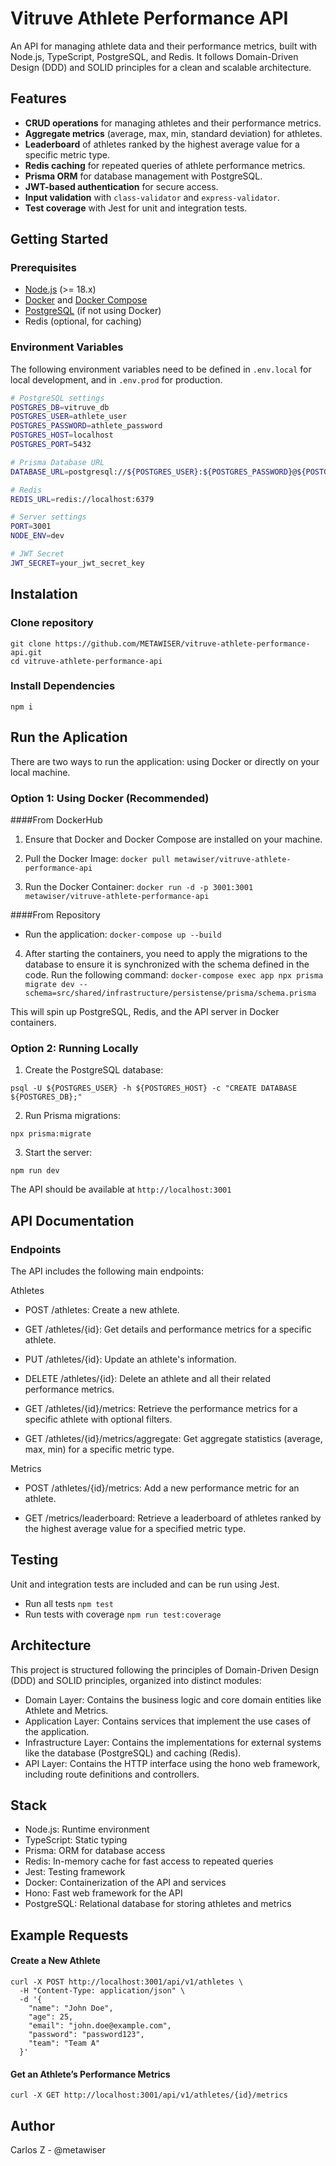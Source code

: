 # Vitruve Athlete Performance API

An API for managing athlete data and their performance metrics, built with Node.js, TypeScript, PostgreSQL, and Redis. It follows Domain-Driven Design (DDD) and SOLID principles for a clean and scalable architecture.

## Features

- **CRUD operations** for managing athletes and their performance metrics.
- **Aggregate metrics** (average, max, min, standard deviation) for athletes.
- **Leaderboard** of athletes ranked by the highest average value for a specific metric type.
- **Redis caching** for repeated queries of athlete performance metrics.
- **Prisma ORM** for database management with PostgreSQL.
- **JWT-based authentication** for secure access.
- **Input validation** with `class-validator` and `express-validator`.
- **Test coverage** with Jest for unit and integration tests.

## Getting Started

### Prerequisites

- [Node.js](https://nodejs.org/) (>= 18.x)
- [Docker](https://www.docker.com/) and [Docker Compose](https://docs.docker.com/compose/)
- [PostgreSQL](https://www.postgresql.org/) (if not using Docker)
- Redis (optional, for caching)

### Environment Variables

The following environment variables need to be defined in `.env.local` for local development, and in `.env.prod` for production.

```bash
# PostgreSQL settings
POSTGRES_DB=vitruve_db
POSTGRES_USER=athlete_user
POSTGRES_PASSWORD=athlete_password
POSTGRES_HOST=localhost
POSTGRES_PORT=5432

# Prisma Database URL
DATABASE_URL=postgresql://${POSTGRES_USER}:${POSTGRES_PASSWORD}@${POSTGRES_HOST}:${POSTGRES_PORT}/${POSTGRES_DB}

# Redis
REDIS_URL=redis://localhost:6379

# Server settings
PORT=3001
NODE_ENV=dev

# JWT Secret
JWT_SECRET=your_jwt_secret_key
```
## Instalation

### Clone repository 
```
git clone https://github.com/METAWISER/vitruve-athlete-performance-api.git
cd vitruve-athlete-performance-api

```

### Install Dependencies
```npm i```

## Run the Aplication
There are two ways to run the application: using Docker or directly on your local machine.

### Option 1: Using Docker (Recommended)

####From DockerHub
1. Ensure that Docker and Docker Compose are installed on your machine.

2. Pull the Docker Image:
```docker pull metawiser/vitruve-athlete-performance-api```

3. Run the Docker Container:
```docker run -d -p 3001:3001 metawiser/vitruve-athlete-performance-api```

####From Repository
- Run the application:
```docker-compose up --build```

4. After starting the containers, you need to apply the migrations to the database to ensure it is synchronized with the schema defined in the code. Run the following command:
```docker-compose exec app npx prisma migrate dev --schema=src/shared/infrastructure/persistense/prisma/schema.prisma```

This will spin up PostgreSQL, Redis, and the API server in Docker containers.

### Option 2: Running Locally

1. Create the PostgreSQL database:

```psql -U ${POSTGRES_USER} -h ${POSTGRES_HOST} -c "CREATE DATABASE ${POSTGRES_DB};"```

2. Run Prisma migrations:

```npx prisma:migrate```

3. Start the server:

```npm run dev```

The API should be available at ```http://localhost:3001```


## API Documentation
### Endpoints
The API includes the following main endpoints:

Athletes

* POST /athletes: Create a new athlete.

* GET /athletes/{id}: Get details and performance metrics for a specific athlete.

* PUT /athletes/{id}: Update an athlete's information.

* DELETE /athletes/{id}: Delete an athlete and all their related performance metrics.

* GET /athletes/{id}/metrics: Retrieve the performance metrics for a specific athlete with optional filters.

* GET /athletes/{id}/metrics/aggregate: Get aggregate statistics (average, max, min) for a specific metric type.

Metrics

* POST /athletes/{id}/metrics: Add a new performance metric for an athlete.

* GET /metrics/leaderboard: Retrieve a leaderboard of athletes ranked by the highest average value for a specified metric type.

## Testing
Unit and integration tests are included and can be run using Jest.

- Run all tests
```npm test```
- Run tests with coverage
```npm run test:coverage```


## Architecture
This project is structured following the principles of Domain-Driven Design (DDD) and SOLID principles, organized into distinct modules:

- Domain Layer: Contains the business logic and core domain entities like Athlete and Metrics.
- Application Layer: Contains services that implement the use cases of the application.
- Infrastructure Layer: Contains the implementations for external systems like the database (PostgreSQL) and caching (Redis).
- API Layer: Contains the HTTP interface using the hono web framework, including route definitions and controllers.

## Stack

- Node.js: Runtime environment
- TypeScript: Static typing
- Prisma: ORM for database access
- Redis: In-memory cache for fast access to repeated queries
- Jest: Testing framework
- Docker: Containerization of the API and services
- Hono: Fast web framework for the API
- PostgreSQL: Relational database for storing athletes and metrics

## Example Requests

#### Create a New Athlete
```
curl -X POST http://localhost:3001/api/v1/athletes \
  -H "Content-Type: application/json" \
  -d '{
    "name": "John Doe",
    "age": 25,
    "email": "john.doe@example.com",
    "password": "password123",
    "team": "Team A"
  }'
```

#### Get an Athlete’s Performance Metrics
```curl -X GET http://localhost:3001/api/v1/athletes/{id}/metrics```


## Author
Carlos Z - @metawiser
